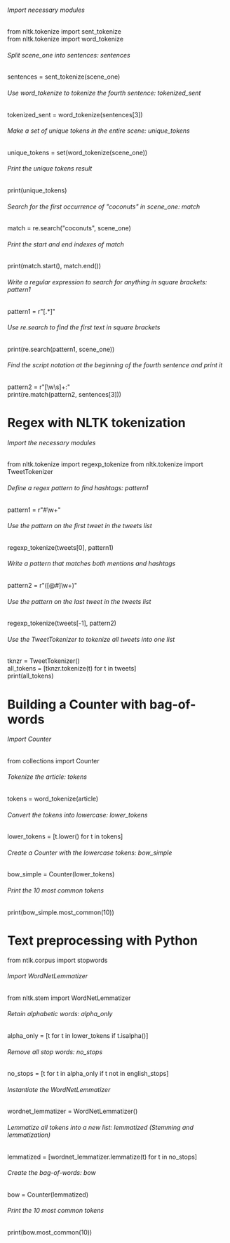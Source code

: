 ###### Import necessary modules
from nltk.tokenize import sent_tokenize<br>from nltk.tokenize import word_tokenize

###### Split scene_one into sentences: sentences
sentences = sent_tokenize(scene_one)

###### Use word_tokenize to tokenize the fourth sentence: tokenized_sent
tokenized_sent = word_tokenize(sentences[3])

###### Make a set of unique tokens in the entire scene: unique_tokens
unique_tokens = set(word_tokenize(scene_one))

###### Print the unique tokens result
print(unique_tokens)


###### Search for the first occurrence of "coconuts" in scene_one: match
match = re.search("coconuts", scene_one)

###### Print the start and end indexes of match
print(match.start(), match.end())

###### Write a regular expression to search for anything in square brackets: pattern1
pattern1 = r"\[.*\]"

###### Use re.search to find the first text in square brackets
print(re.search(pattern1, scene_one))

###### Find the script notation at the beginning of the fourth sentence and print it
pattern2 = r"[\w\s]+:"<br>print(re.match(pattern2, sentences[3]))

# Regex with NLTK tokenization

###### Import the necessary modules
from nltk.tokenize import regexp_tokenize
from nltk.tokenize import TweetTokenizer

###### Define a regex pattern to find hashtags: pattern1
pattern1 = r"#\w+"

###### Use the pattern on the first tweet in the tweets list
regexp_tokenize(tweets[0], pattern1)

###### Write a pattern that matches both mentions and hashtags
pattern2 = r"([@#]\w+)"

###### Use the pattern on the last tweet in the tweets list
regexp_tokenize(tweets[-1], pattern2)

###### Use the TweetTokenizer to tokenize all tweets into one list
tknzr = TweetTokenizer()<br>all_tokens = [tknzr.tokenize(t) for t in tweets]<br>print(all_tokens)

# Building a Counter with bag-of-words
###### Import Counter
from collections import Counter

###### Tokenize the article: tokens
tokens = word_tokenize(article)

###### Convert the tokens into lowercase: lower_tokens
lower_tokens = [t.lower() for t in tokens]

###### Create a Counter with the lowercase tokens: bow_simple
bow_simple = Counter(lower_tokens)

###### Print the 10 most common tokens
print(bow_simple.most_common(10))

# Text preprocessing with Python
from ntlk.corpus import stopwords
###### Import WordNetLemmatizer
from nltk.stem import WordNetLemmatizer

###### Retain alphabetic words: alpha_only
alpha_only = [t for t in lower_tokens if t.isalpha()]

###### Remove all stop words: no_stops
no_stops = [t for t in alpha_only if t not in english_stops]

###### Instantiate the WordNetLemmatizer
wordnet_lemmatizer = WordNetLemmatizer()

###### Lemmatize all tokens into a new list: lemmatized (Stemming and lemmatization)
lemmatized = [wordnet_lemmatizer.lemmatize(t) for t in no_stops]

###### Create the bag-of-words: bow
bow = Counter(lemmatized)

###### Print the 10 most common tokens
print(bow.most_common(10))
